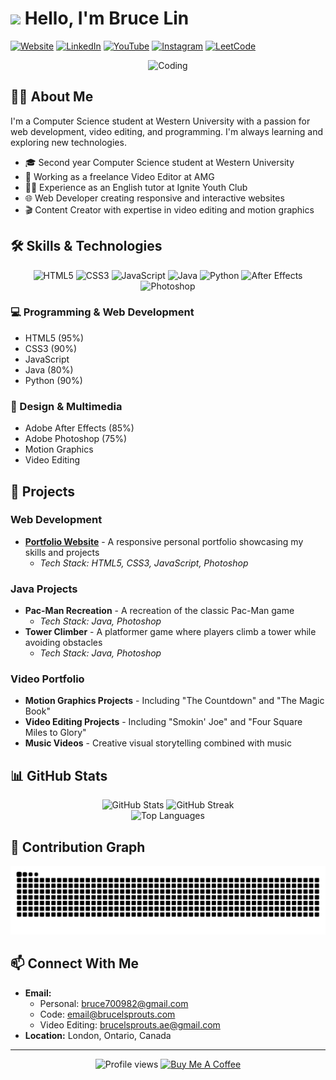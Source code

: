 # <img src="https://raw.githubusercontent.com/brucelsprouts/brucelsprouts/main/assets/wave.gif" width="30px"> Hello, I'm Bruce Lin

[![Website](https://img.shields.io/badge/Portfolio-brucelsprouts.github.io-1f425f?style=for-the-badge&logo=firefox&logoColor=white)](https://brucelsprouts.github.io/)
[![LinkedIn](https://img.shields.io/badge/LinkedIn-0077B5?style=for-the-badge&logo=linkedin&logoColor=white)](https://www.linkedin.com/in/bruce-lin-6284b323b/)
[![YouTube](https://img.shields.io/badge/YouTube-FF0000?style=for-the-badge&logo=youtube&logoColor=white)](https://www.youtube.com/@brucelsprouts)
[![Instagram](https://img.shields.io/badge/Instagram-E4405F?style=for-the-badge&logo=instagram&logoColor=white)](https://www.instagram.com/brucelsproutss/)
[![LeetCode](https://img.shields.io/badge/LeetCode-FFA116?style=for-the-badge&logo=leetcode&logoColor=white)](https://leetcode.com/u/brucelsprouts/)

<div align="center">
  <img src="https://raw.githubusercontent.com/brucelsprouts/brucelsprouts/main/assets/coding.gif" alt="Coding" width="400"/>
</div>

## 👨‍💻 About Me

I'm a Computer Science student at Western University with a passion for web development, video editing, and programming. I'm always learning and exploring new technologies.

- 🎓 Second year Computer Science student at Western University
- 💼 Working as a freelance Video Editor at AMG
- 🧑‍🏫 Experience as an English tutor at Ignite Youth Club
- 🌐 Web Developer creating responsive and interactive websites
- 🎬 Content Creator with expertise in video editing and motion graphics

## 🛠️ Skills & Technologies

<div align="center">
  <img src="https://img.shields.io/badge/HTML5-E34F26?style=for-the-badge&logo=html5&logoColor=white" alt="HTML5"/>
  <img src="https://img.shields.io/badge/CSS3-1572B6?style=for-the-badge&logo=css3&logoColor=white" alt="CSS3"/>
  <img src="https://img.shields.io/badge/JavaScript-F7DF1E?style=for-the-badge&logo=javascript&logoColor=black" alt="JavaScript"/>
  <img src="https://img.shields.io/badge/Java-ED8B00?style=for-the-badge&logo=java&logoColor=white" alt="Java"/>
  <img src="https://img.shields.io/badge/Python-3776AB?style=for-the-badge&logo=python&logoColor=white" alt="Python"/>
  <img src="https://img.shields.io/badge/After%20Effects-9999FF?style=for-the-badge&logo=adobe-after-effects&logoColor=white" alt="After Effects"/>
  <img src="https://img.shields.io/badge/Photoshop-31A8FF?style=for-the-badge&logo=adobe-photoshop&logoColor=white" alt="Photoshop"/>
</div>

### 💻 Programming & Web Development
- HTML5 (95%)
- CSS3 (90%)
- JavaScript
- Java (80%)
- Python (90%)

### 🎨 Design & Multimedia
- Adobe After Effects (85%)
- Adobe Photoshop (75%)
- Motion Graphics
- Video Editing

## 🚀 Projects

### Web Development
- **[Portfolio Website](https://brucelsprouts.github.io/)** - A responsive personal portfolio showcasing my skills and projects
  - _Tech Stack: HTML5, CSS3, JavaScript, Photoshop_

### Java Projects
- **Pac-Man Recreation** - A recreation of the classic Pac-Man game
  - _Tech Stack: Java, Photoshop_
- **Tower Climber** - A platformer game where players climb a tower while avoiding obstacles
  - _Tech Stack: Java, Photoshop_

### Video Portfolio
- **Motion Graphics Projects** - Including "The Countdown" and "The Magic Book"
- **Video Editing Projects** - Including "Smokin' Joe" and "Four Square Miles to Glory"
- **Music Videos** - Creative visual storytelling combined with music

## 📊 GitHub Stats

<div align="center">
  <img src="https://github-readme-stats.vercel.app/api?username=brucelsprouts&show_icons=true&theme=radical" alt="GitHub Stats" />
  <img src="https://github-readme-streak-stats.herokuapp.com/?user=brucelsprouts&theme=radical" alt="GitHub Streak" />
</div>

<div align="center">
  <img src="https://github-readme-stats.vercel.app/api/top-langs/?username=brucelsprouts&layout=compact&theme=radical" alt="Top Languages" />
</div>

## 🐍 Contribution Graph

<div align="center">
  <img src="https://github.com/brucelsprouts/brucelsprouts/blob/output/github-contribution-grid-snake.svg" alt="Snake animation" />
</div>

## 📫 Connect With Me

- **Email:**
  - Personal: [bruce700982@gmail.com](mailto:bruce700982@gmail.com)
  - Code: [email@brucelsprouts.com](mailto:email@brucelsprouts.com)
  - Video Editing: [brucelsprouts.ae@gmail.com](mailto:brucelsprouts.ae@gmail.com)
- **Location:** London, Ontario, Canada

---

<div align="center">
  <img src="https://komarev.com/ghpvc/?username=brucelsprouts&color=blueviolet&style=flat-square" alt="Profile views" />
  <a href="https://www.buymeacoffee.com/brucelsprouts"><img src="https://img.shields.io/badge/Buy%20Me%20a%20Coffee-ffdd00?style=flat-square&logo=buy-me-a-coffee&logoColor=black" alt="Buy Me A Coffee" /></a>
</div> 